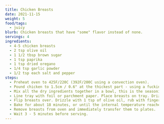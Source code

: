 ```yaml
---
title: Chicken Breasts
date: 2021-11-15
weight: 5
food/tags:
  - juicy
blurb: Chicken breasts that have "some" flavor instead of none.
servings: 4
ingredients:
  - 4-5 chicken breasts
  - 2 tsp olive oil
  - 1 1/2 tbsp brown sugar
  - 1 tsp paprika
  - 1 tsp dried oregano
  - 1/4 tsp garlic powder
  - 1/2 tsp each salt and pepper
steps:
  - Preheat oven to 425F/220C (392F/200C using a convection oven).
  - Pound chicken to 1.5cm / 0.6" at the thickest part - using a fucking hammer mate (for even cooking and tender chicken).
  - Mix all the dry ingredients together in a bowl, this is the seasoning.
  - Line tray with foil or parchment paper. Place breasts on tray. Drizzle chicken with about 1 tsp of olive oil. Rub over with fingers. Sprinkle with seasoning.
  - Flip breasts over. Drizzle with 1 tsp of olive oil, rub with fingers, sprinkle with seasoning, covering as much of the surface area as you can.
  - Bake for about 18 minutes, or until the internal temperature reaches 165F/75C.
  - Remove breasts from oven and immediately transfer them to plates.
  - Wait 3 - 5 minutes before serving.
---
```

